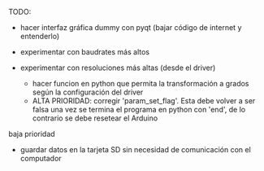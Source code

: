 TODO:

- hacer interfaz gráfica dummy con pyqt (bajar código de internet y entenderlo)
- experimentar con baudrates más altos

- experimentar con resoluciones más altas (desde el driver)
    - hacer funcion en python que permita la transformación a grados
        según la configuración del driver
    - ALTA PRIORIDAD: corregir 'param_set_flag'. Esta debe volver a ser falsa una vez se termina el programa en python con 'end', de lo contrario se debe resetear el Arduino



baja prioridad
- guardar datos en la tarjeta SD sin necesidad de comunicación con el computador
